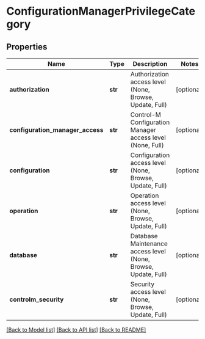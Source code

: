 # ConfigurationManagerPrivilegeCategory

## Properties
Name | Type | Description | Notes
------------ | ------------- | ------------- | -------------
**authorization** | **str** | Authorization access level (None, Browse, Update, Full) | [optional] 
**configuration_manager_access** | **str** | Control-M Configuration Manager access level (None, Full) | [optional] 
**configuration** | **str** | Configuration access level (None, Browse, Update, Full) | [optional] 
**operation** | **str** | Operation access level (None, Browse, Update, Full) | [optional] 
**database** | **str** | Database Maintenance access level (None, Browse, Update, Full) | [optional] 
**controlm_security** | **str** | Security access level (None, Browse, Update, Full) | [optional] 

[[Back to Model list]](../README.md#documentation-for-models) [[Back to API list]](../README.md#documentation-for-api-endpoints) [[Back to README]](../README.md)

